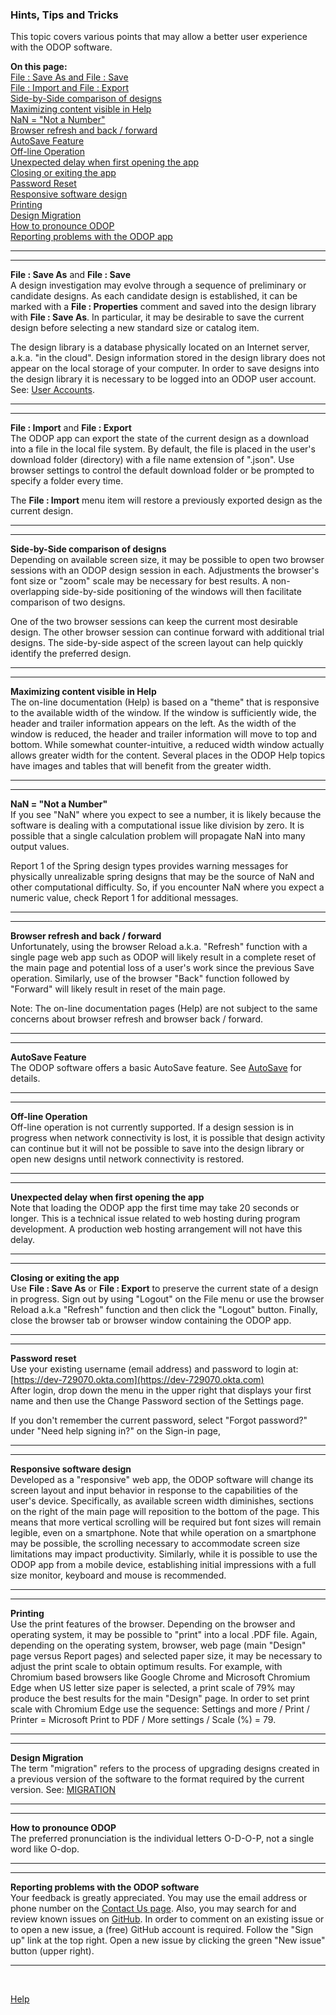 ### Hints, Tips and Tricks

This topic covers various points that may allow a better user experience with the ODOP software.  

**On this page:**  
[File : Save As and File : Save](htt#fileSaveAndSaveAs)  
[File : Import and File : Export](htt#fileImportAndExport)  
[Side-by-Side comparison of designs](htt#sideBySideCompare)  
[Maximizing content visible in Help](htt#maxVis)  
[NaN = "Not a Number"](htt#nan)  
[Browser refresh and back / forward](htt#browserRefresh)  
[AutoSave Feature](htt#autoSave)  
[Off-line Operation](htt#offlineOps)  
[Unexpected delay when first opening the app](htt#delay)  
[Closing or exiting the app](htt#shutdown)  
[Password Reset](htt#passwordReset)  
[Responsive software design](htt#responsiveDesign)  
[Printing](htt#printing)  
[Design Migration](htt#designMigration)  
[How to pronounce ODOP](htt#pronounceODOP)  
[Reporting problems with the ODOP app](htt#reportProblems)  

___

<a id="fileSaveAndSaveAs"></a>  
___

**File : Save As** and **File : Save**  
A design investigation may evolve through a sequence of preliminary or candidate designs.
As each candidate design is established, it can be marked with a **File : Properties** comment
and saved into the design library with **File : Save As**.
In particular, it may be desirable to save the current design before selecting a 
new standard size or catalog item.

The design library is a database physically located on an Internet server,
a.k.a. "in the cloud". 
Design information stored in the design library does not appear on the local storage of your computer. 
In order to save designs into the design library it is necessary to be logged into an ODOP user account. 
See: [User Accounts](../About/userAccounts).

___

<a id="fileImportAndExport"></a>  
___

**File : Import** and **File : Export**  
The ODOP app can export the state of the current design as a download into a file in the local file system.
By default, the file is placed in the user's download folder (directory)
with a file name extension of ".json". 
Use browser settings to control the default download folder or 
be prompted to specify a folder every time.   

The **File : Import** menu item will restore a previously exported design as the current design. 

___

<a id="sideBySideCompare"></a>  
___

**Side-by-Side comparison of designs**   
Depending on available screen size, 
it may be possible to open two browser sessions with an ODOP design session in each.
Adjustments the browser's font size or "zoom" scale may be necessary for best results.
A non-overlapping side-by-side positioning of the windows will then 
facilitate comparison of two designs.   

One of the two browser sessions can keep the current most desirable design.
The other browser session can continue forward with additional trial designs.
The side-by-side aspect of the screen layout can help quickly identify the preferred design.

___

<a id="maxVis"></a>  
___

**Maximizing content visible in Help**   
The on-line documentation (Help) is based on a "theme" that is responsive to the available
width of the window.
If the window is sufficiently wide, the header and trailer information appears on the left.
As the width of the window is reduced, the header and trailer information will move to top and bottom.
While somewhat counter-intuitive, a reduced width window actually allows greater width for the content. 
Several places in the ODOP Help topics have images and tables that will benefit from the greater
width.

___

<a id="nan"></a>  
___

**NaN = "Not a Number"**   
If you see "NaN" where you expect to see a number, 
it is likely because the software is dealing with a computational issue
like division by zero.
It is possible that a single calculation problem will propagate NaN into many output values.   

Report 1 of the Spring design types provides warning messages for physically unrealizable
spring designs that may be the source of NaN and other computational difficulty.
So, if you encounter NaN where you expect a numeric value, check Report 1 for additional messages.

___

<a id="browserRefresh"></a>  
___

**Browser refresh and back / forward**   
Unfortunately, using the browser Reload a.k.a. "Refresh" function with a single page 
web app such as ODOP will likely result in a complete reset of the main page and 
potential loss of a user's work since the previous Save operation. 
Similarly, use of the browser "Back" function followed by "Forward" will likely result in 
reset of the main page.   

Note: 
The on-line documentation pages (Help) are not subject to the same concerns about browser refresh 
and browser back / forward.   

___

<a id="autoSave"></a>  
___

**AutoSave Feature**   
The ODOP software offers a basic AutoSave feature.
See [AutoSave](autoSave) for details.   

___

<a id="offlineOps"></a>  
___

**Off-line Operation**   
Off-line operation is not currently supported. 
If a design session is in progress when network connectivity is lost, 
it is possible that design activity can continue but it will not be possible to
save into the design library or open new designs until network connectivity is restored.   

___

<a id="delay"></a>  
___

**Unexpected delay when first opening the app**   
Note that loading the ODOP app the first time may take 20 seconds or longer. 
This is a technical issue related to web hosting during program development. 
A production web hosting arrangement will not have this delay.

___

<a id="shutdown"></a>  
___

**Closing or exiting the app**   
Use  **File : Save As** or **File : Export** to 
preserve the current state of a design in progress. 
Sign out by using "Logout" on the File menu or 
use the browser Reload a.k.a "Refresh" function and then click the "Logout" button.
Finally, close the browser tab or browser window containing the ODOP app.

___

<a id="passwordReset"></a>  
___

**Password reset**   
Use your existing username (email address) and password to login at:   
[https://dev-729070.okta.com](https://dev-729070.okta.com)   
After login, drop down the menu in the upper right that displays your first name
and then use the Change Password section of the Settings page.  

If you don't remember the current password,
select "Forgot password?" under "Need help signing in?" 
on the Sign-in page,

___

<a id="responsiveDesign"></a>  
___

**Responsive software design**   
Developed as a "responsive" web app, the ODOP software will change its screen layout and 
input behavior in response to the capabilities of the user's device. 
Specifically, as available screen width diminishes,
sections on the right of the main page will reposition to the bottom of the page.
This means that more vertical scrolling will be required but font sizes will remain legible,
even on a smartphone.
Note that while operation on a smartphone may be possible, 
the scrolling necessary to accommodate screen size limitations may impact productivity.
Similarly, while it is possible to use the ODOP app from a mobile device, 
establishing initial impressions with a full size monitor, keyboard and mouse is recommended.   

___

<a id="printing"></a>  
___

**Printing**   
Use the print features of the browser.
Depending on the browser and operating system, it may be possible to
"print" into a local .PDF file.
Again, depending on the operating system, browser, web page (main "Design" page versus Report pages) 
and selected paper size,
it may be necessary to adjust the print scale to obtain optimum results.
For example, with Chromium based browsers like Google Chrome and Microsoft Chromium Edge
when US letter size paper is selected, 
a print scale of 79% may produce the best results for the main "Design" page.
In order to set print scale with Chromium Edge use the sequence:
Settings and more / Print / Printer = Microsoft Print to PDF / More settings / Scale (%) = 79.   

___

<a id="designMigration"></a>  
___

**Design Migration**   
The term "migration" refers to the process of upgrading designs created in a previous version of the software to the format required by the current version. 
See: [MIGRATION](terminology#migration)    

___

<a id="pronounceODOP"></a>  
___

**How to pronounce ODOP**   
The preferred pronunciation is the individual letters O-D-O-P, 
not a single word like O-dop.

___

<a id="reportProblems"></a>  
___

**Reporting problems with the ODOP software**   
Your feedback is greatly appreciated.
You may use the email address or phone number on the [Contact Us page](../About/ContactUs).
Also, you may search for and review known issues on 
[GitHub](https://github.com/thegrumpys/odop/issues).
In order to comment on an existing issue or to open a new issue, a (free) GitHub account is required.
Follow the "Sign up" link at the top right.
Open a new issue by clicking the green "New issue" button (upper right).

___

&nbsp;
 
[Help](./)
